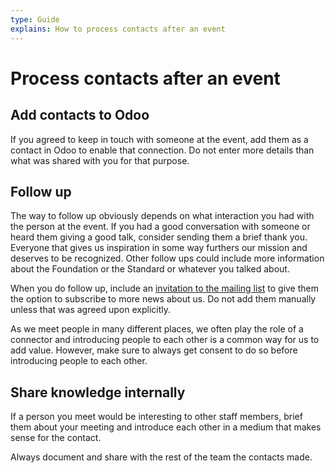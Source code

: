```yaml
---
type: Guide
explains: How to process contacts after an event
---
```


# Process contacts after an event

## Add contacts to Odoo

If you agreed to keep in touch with someone at the event, add them as a contact in Odoo to enable that connection. Do not enter more details than what was shared with you for that purpose.

## Follow up

The way to follow up obviously depends on what interaction you had with the person at the event. If you had a good conversation with someone or heard them giving a good talk, consider sending them a brief thank you. Everyone that gives us inspiration in some way furthers our mission and deserves to be recognized. Other follow ups could include more information about the Foundation or the Standard or whatever you talked about.

When you do follow up, include an [invitation to the mailing list](https://forms.gle/gn7wR2Eaxbv5g1BF9) to give them the option to subscribe to more news about us. Do not add them manually unless that was agreed upon explicitly.

As we meet people in many different places, we often play the role of a connector and introducing people to each other is a common way for us to add value. However, make sure to always get consent to do so before introducing people to each other.

## Share knowledge internally

If a person you meet would be interesting to other staff members, brief them about your meeting and introduce each other in a medium that makes sense for the contact.

Always document and share with the rest of the team the contacts made.
